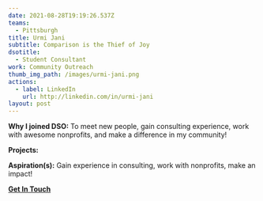 ```yaml
---
date: 2021-08-28T19:19:26.537Z
teams:
  - Pittsburgh
title: Urmi Jani
subtitle: Comparison is the Thief of Joy
dsotitle:
  - Student Consultant
work: Community Outreach
thumb_img_path: /images/urmi-jani.png
actions:
  - label: LinkedIn
    url: http://linkedin.com/in/urmi-jani
layout: post
---
```

**Why I joined DSO:** To meet new people, gain consulting experience, work with awesome nonprofits, and make a difference in my community!

**Projects:**

**Aspiration(s):** Gain experience in consulting, work with nonprofits, make an impact!

**[Get In Touch](mailto:urmijani@dsoglobal.org)**